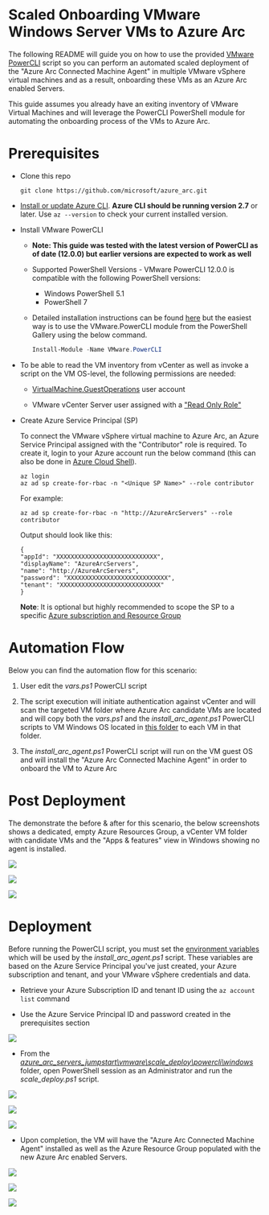 # Scaled Onboarding VMware Windows Server VMs to Azure Arc

The following README will guide you on how to use the provided [VMware PowerCLI](https://code.vmware.com/web/dp/tool/vmware-powercli/) script so you can perform an automated scaled deployment of the "Azure Arc Connected Machine Agent" in multiple VMware vSphere virtual machines and as a result, onboarding these VMs as an Azure Arc enabled Servers.

This guide assumes you already have an exiting inventory of VMware Virtual Machines and will leverage the PowerCLI PowerShell module for automating the onboarding process of the VMs to Azure Arc. 

# Prerequisites

* Clone this repo

    ```console
    git clone https://github.com/microsoft/azure_arc.git
    ```
    
* [Install or update Azure CLI](https://docs.microsoft.com/en-us/cli/azure/install-azure-cli?view=azure-cli-latest). **Azure CLI should be running version 2.7** or later. Use ```az --version``` to check your current installed version.

* Install VMware PowerCLI

    - **Note: This guide was tested with the latest version of PowerCLI as of date (12.0.0) but earlier versions are expected to work as well**

    - Supported PowerShell Versions - VMware PowerCLI 12.0.0 is compatible with the following PowerShell versions:
        - Windows PowerShell 5.1
        - PowerShell 7

    - Detailed installation instructions can be found [here](https://docs.vmware.com/en/VMware-vSphere/7.0/com.vmware.esxi.install.doc/GUID-F02D0C2D-B226-4908-9E5C-2E783D41FE2D.html) but the easiest way is to use the VMware.PowerCLI module from the PowerShell Gallery using the below command.

        ```powershell
        Install-Module -Name VMware.PowerCLI
        ```

* To be able to read the VM inventory from vCenter as well as invoke a script on the VM OS-level, the following permissions are needed:
    
    - [VirtualMachine.GuestOperations](https://docs.vmware.com/en/VMware-vSphere/7.0/com.vmware.vsphere.security.doc/GUID-6A952214-0E5E-4CCF-9D2A-90948FF643EC.html) user account

    - VMware vCenter Server user assigned with a ["Read Only Role"](https://docs.vmware.com/en/VMware-vSphere/6.7/com.vmware.vsphere.security.doc/GUID-93B962A7-93FA-4E96-B68F-AE66D3D6C663.html)

* Create Azure Service Principal (SP)   

    To connect the VMware vSphere virtual machine to Azure Arc, an Azure Service Principal assigned with the "Contributor" role is required. To create it, login to your Azure account run the below command (this can also be done in [Azure Cloud Shell](https://shell.azure.com/)). 

    ```console
    az login
    az ad sp create-for-rbac -n "<Unique SP Name>" --role contributor
    ```

    For example:

    ```console
    az ad sp create-for-rbac -n "http://AzureArcServers" --role contributor
    ```

    Output should look like this:

    ```console
    {
    "appId": "XXXXXXXXXXXXXXXXXXXXXXXXXXXX",
    "displayName": "AzureArcServers",
    "name": "http://AzureArcServers",
    "password": "XXXXXXXXXXXXXXXXXXXXXXXXXXXX",
    "tenant": "XXXXXXXXXXXXXXXXXXXXXXXXXXXX"
    }
    ```

    **Note**: It is optional but highly recommended to scope the SP to a specific [Azure subscription and Resource Group](https://docs.microsoft.com/en-us/cli/azure/ad/sp?view=azure-cli-latest)

# Automation Flow

Below you can find the automation flow for this scenario:

1. User edit the *vars.ps1* PowerCLI script

2. The script execution will initiate authentication against vCenter and will scan the targeted VM folder where Azure Arc candidate VMs are located and will copy both the *vars.ps1* and the *install_arc_agent.ps1* PowerCLI scripts to VM Windows OS located in [this folder](../vmware/scale_deploy/powercli/windows) to each VM in that folder.

3. The *install_arc_agent.ps1* PowerCLI script will run on the VM guest OS and will install the "Azure Arc Connected Machine Agent" in order to onboard the VM to Azure Arc

# Post Deployment

The demonstrate the before & after for this scenario, the below screenshots shows a dedicated, empty Azure Resources Group, a vCenter VM folder with candidate VMs and the "Apps & features" view in Windows showing no agent is installed.

![](../img/vmware_scale_powercli_win/01.png)

![](../img/vmware_scale_powercli_win/02.png)

![](../img/vmware_scale_powercli_win/03.png)

# Deployment

Before running the PowerCLI script, you must set the [environment variables](../vmware/scale_deploy/powercli/windows/vars.ps1) which will be used by the *install_arc_agent.ps1* script. These variables are based on the Azure Service Principal you've just created, your Azure subscription and tenant, and your VMware vSphere credentials and data.

* Retrieve your Azure Subscription ID and tenant ID using the ```az account list``` command

* Use the Azure Service Principal ID and password created in the prerequisites section

![](../img/vmware_scale_powercli_win/04.png)

* From the [*azure_arc_servers_jumpstart\vmware\scale_deploy\powercli\windows*](../vmware/scale_deploy/powercli/windows) folder, open PowerShell session as an Administrator and run the *scale_deploy.ps1* script.

![](../img/vmware_scale_powercli_win/05.png)

![](../img/vmware_scale_powercli_win/06.png)

![](../img/vmware_scale_powercli_win/07.png)

* Upon completion, the VM will have the "Azure Arc Connected Machine Agent" installed as well as the Azure Resource Group populated with the new Azure Arc enabled Servers.

![](../img/vmware_scale_powercli_win/08.png)

![](../img/vmware_scale_powercli_win/09.png)

![](../img/vmware_scale_powercli_win/10.png)
